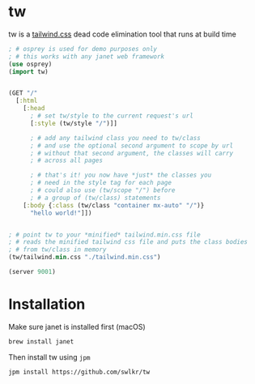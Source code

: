 # tw

tw is a [tailwind.css](https://tailwindcss.com) dead code elimination tool that runs at build time

```clojure
; # osprey is used for demo purposes only
; # this works with any janet web framework
(use osprey)
(import tw)


(GET "/"
  [:html
    [:head
      ; # set tw/style to the current request's url
      [:style (tw/style "/")]]

      ; # add any tailwind class you need to tw/class
      ; # and use the optional second argument to scope by url
      ; # without that second argument, the classes will carry
      ; # across all pages

      ; # that's it! you now have *just* the classes you
      ; # need in the style tag for each page
      ; # could also use (tw/scope "/") before
      ; # a group of (tw/class) statements
    [:body {:class (tw/class "container mx-auto" "/")}
      "hello world!"]])


; # point tw to your *minified* tailwind.min.css file
; # reads the minified tailwind css file and puts the class bodies
; # from tw/class in memory
(tw/tailwind.min.css "./tailwind.min.css")

(server 9001)
```

# Installation

Make sure janet is installed first (macOS)

```sh
brew install janet
```

Then install tw using `jpm`

```sh
jpm install https://github.com/swlkr/tw
```
